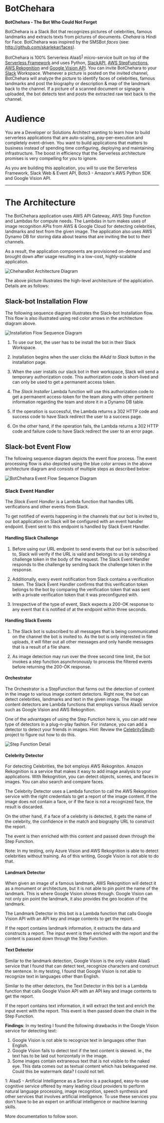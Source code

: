 

# **BotChehara**


 **BotChehara - The Bot Who Could Not Forget**  

BotChehara is a Slack Bot that recognizes pictures of celebrities, famous landmarks and extracts texts from pictures of documents. *Chehara* is Hindi for Face. BotChehara was inspired by the SMSBot *faces* (see: http://github.com/skarlekar/faces). 

BotChehara is 100% Serverless AIaaS<sup>[1](#aiaas)</sup> micro-service built on top of the [Serverless Framework](http://www.serverless.com)  and uses Python, [SlackAPI](https://api.slack.com/), [AWS StepFunctions](https://aws.amazon.com/step-functions), [AWS Rekognition](https://aws.amazon.com/rekognition) and [Google Vision API](https://cloud.google.com/vision). You can invite BotChehara to your [Slack](https://slack.com/) Workspace. Whenever a picture is posted on the invited channel, BotChehara will analyze the picture to identify faces of celebrities, famous landmarks and post the biography or description & map of the landmark back to the channel. If a picture of a scanned document or signage is uploaded, the bot detects text and posts the extracted raw text back to the channel.


# Audience

You are a Developer or Solutions Architect wanting to learn how to build serverless applications that are auto-scaling, pay-per-execution and completely event-driven. You want to build applications that matters to business instead of spending time configuring, deploying and maintaining infrastructure. The boost in efficiency that the Serverless architecture promises is very compelling for you to ignore.

As you are building this application, you will to use the Serverless Framework, Slack Web & Event API,  Boto3 - Amazon's AWS Python SDK and Google Vision API.

----------

# The Architecture

The BotChehara application uses AWS API Gateway, AWS Step Function and Lambdas for compute needs. The Lambdas in turn makes uses of image recognition APIs from AWS & Google Cloud for detecting celebrities, landmarks and text from the given image. The application also uses AWS Dynamo DB for storing data about teams that are inviting the bot to their channels. 

As a result,  the application components are provisioned on-demand and brought down after usage resulting in a low-cost, highly-scalable application.

![CheharaBot Architecture Diagram](https://github.com/skarlekar/chehara/blob/master/Resources/BotCheharaArchitecture.png)

The above picture illustrates the high-level architecture of the application. Details are as follows:

## Slack-bot Installation Flow

The following sequence diagram illustrates the Slack-bot Installation flow. This flow is also illustrated using red color arrows in the architecture diagram above.

![Installation Flow Sequence Diagram](https://github.com/skarlekar/chehara/blob/master/Resources/Installation%20Flow.png)
1. To use our bot, the user has to be install the bot in their Slack Workspace. 

2. Installation begins when the user clicks the *#Add to Slack* button in the installation page.

3. When the user installs our slack bot in their workspace, Slack will send a temporary authorization code. This authorization code is short-lived and can only be used to get a permanent access token. 

4. The *Slack Installer* Lambda function will use this authorization code to get a permanent access-token for the team along with other pertinent information regarding the team and store it in a Dynamo DB table. 

5. If the operation is successful,  the Lambda returns a 302 HTTP code and success code to have Slack redirect the user to a success page. 

6. On the other hand, if the operation fails, the Lambda returns a 302 HTTP code and failure code to have Slack redirect the user to an error page. 
 
## Slack-bot Event Flow

The following sequence diagram depicts the event flow process. The event processing flow is also depicted using the blue color arrows in the above architecture diagram and consists of multiple steps as described below:

![BotChehara Event Flow Sequence Diagram](https://github.com/skarlekar/chehara/blob/master/Resources/EventHandlerFlowFull.png)

### Slack Event Handler

The *Slack Event Handler* is a Lambda function that handles URL verifications and other events from Slack.

To get notified of events happening in the channels that our bot is invited to,  our bot application on Slack will be configured with an event handler endpoint. Event sent to this endpoint is handled by Slack Event Handler. 

#### Handling Slack Challenge 

1. Before using our URL endpoint to send events that our bot is subscribed to, Slack will verify if the URL is valid and belongs to us by sending a challenge token in the body of the request. The Slack Event Handler responds to the challenge by sending back the challenge token in the response.

2. Additionally, every event notification from Slack contains a verification token. The Slack Event Handler confirms that this verification token belongs to the bot by comparing the verification token that was sent with a private verification token that it was preconfigured with.

3. Irrespective of the type of event, Slack expects a 200-OK response to any event that it is notified of at the endpoint within three seconds. 

#### Handling Slack Events

1.  The Slack bot is subscribed to all messages that is being communicated on the channel the bot is invited to. As the bot is only interested in file uploads, it will filter out all other messages and only handle messages that is a result of a file share.
 
2.  As image detection may run over the three second time limit, the bot invokes a step function asynchronously to process the filtered events before returning the 200-OK response.

#### Orchestrator

The Orchestrator is a StepFunction that farms out the detection of content in the image to various image content detectors. Right now, the bot can detect celebrities, landmarks and text in the given image. The image content detectors are  Lambda functions that employs various AIaaS service such as Google Vision and AWS Rekognition.

One of the advantages of using the Step Function here is, you can add new type of detectors in a plug-n-play fashion. For instance, you can add a detector to detect your friends in images. Hint: Review the [CelebritySleuth](https://github.com/skarlekar/faces) project to figure out how to do this.

![Step Function Detail](https://github.com/skarlekar/chehara/blob/master/Resources/CheharaStepFunction.png)


#### Celebrity Detector

For detecting Celebrities, the bot employs AWS Rekogniton. Amazon Rekognition is a service that makes it easy to add image analysis to your applications. With Rekognition, you can detect objects, scenes, and faces in images. You can also search and compare faces. 

The Celebrity Detector uses a Lambda function to call the AWS Rekognition service with the right credentials to get a report of the image content. If the image does not contain a face, or if the face is not a recognized face, the result is discarded. 

On the other hand, if a face of a celebrity is detected, it gets the name of the celebrity, the confidence in the match and biography URL to construct the report.

The event is then enriched with this content and passed down through the Step Function.

Note: In my testing, only Azure Vision and AWS Rekognition is able to detect celebrities without training. As of this writing, Google Vision is not able to do that. 

#### Landmark Detector

When given an image of a famous landmark, AWS Rekognition will detect it as a monument or architecture, but it is not able to pin point the name of the landmark. This is where Google Vision shines through. Google Vision can not only pin point the landmark, it also provides the geo location of the landmark.

The Landmark Detector in this bot is a Lambda function that calls Google Vision API with an API key  and image contents to get the report.

If the report contains landmark information, it extracts the data and constructs a report. The input event is then enriched with the report and the content is passed down through the Step Function.

#### Text Detector

Similar to the landmark detection, Google Vision is the only viable AIaaS service that I found that can detect text, recognize characters and construct the sentence. In my testing, I found that Google Vision is not able to recognize text in languages other than English. 

Similar to the other detectors, the Text Detector in this bot is a Lambda function that calls Google Vision API with an API key and image contents to get the report.

If the report contains text information, it will extract the text and  enrich the input event with the report. This event is then passed down the chain in the Step Function.

**Findings**: In my testing I found the following drawbacks in the Google Vision service for detecting text:

1. Google Vision is not able to recognize text in languages other than English.
2. Google Vision fails to detect text if the text content is skewed. ie., the text has to be laid out horizontally in the image.
3. Some images contain extraneous text that is not visible to the naked eye. This data comes out as textual content which has beleaguered me. Could this be watermark data? I could not tell.

<a name="aiaas">1</a>: AIaaS - Artificial Intelligence as a Service is a packaged, easy-to-use cognitive service offered by many leading cloud providers to perform natural language processing, image recognition, speech synthesis and other services that involves artificial intelligence. To use these services you don't have to be an expert on artificial intelligence or machine learning skills.

More documentation to follow soon.
